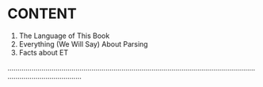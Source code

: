 # CONTENT

1. The Language of This Book
2. Everything (We Will Say) About Parsing
3. Facts about ET


.................................................................................................................................................................
